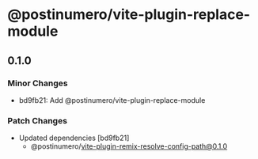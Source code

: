 # @postinumero/vite-plugin-replace-module

## 0.1.0

### Minor Changes

- bd9fb21: Add @postinumero/vite-plugin-replace-module

### Patch Changes

- Updated dependencies [bd9fb21]
  - @postinumero/vite-plugin-remix-resolve-config-path@0.1.0
